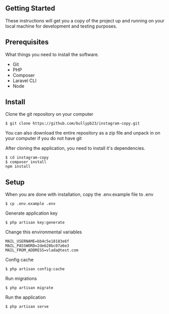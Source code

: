 ## Getting Started
These instructions will get you a copy of the project up and running on your local machine for development and testing purposes.

## Prerequisites
What things you need to install the software.

- Git
- PHP
- Composer
- Laravel CLI
- Node

## Install
Clone the git repository on your computer
```
$ git clone https://github.com/bullypb23/instagram-copy.git
```
You can also download the entire repository as a zip file and unpack in on your computer if you do not have git

After cloning the application, you need to install it's dependencies.
```
$ cd instagram-copy
$ composer install
npm install
```

## Setup
When you are done with installation, copy the .env.example file to .env
```
$ cp .env.example .env
```

Generate application key
```
$ php artisan key:generate
```

Change this environmental variables
```
MAIL_USERNAME=bb4c5e18183e6f
MAIL_PASSWORD=2de628bc07a6e3
MAIL_FROM_ADDRESS=vlada@test.com
```

Config cache
```
$ php artisan config:cache
```

Run migrations
```
$ php artisan migrate
```

Run the application
```
$ php artisan serve
```